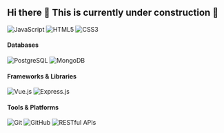 ## Hi there 👋 This is currently under construction 🚧

<p>
<img src="https://img.shields.io/badge/JavaScript-ES6+-F7DF1E?style=flat-square&logo=javascript&logoColor=black" alt="JavaScript"/>
<img src="https://img.shields.io/badge/HTML5-E34F26?style=flat-square&logo=html5&logoColor=white" alt="HTML5"/>
<img src="https://img.shields.io/badge/CSS3-1572B6?style=flat-square&logo=css3&logoColor=white" alt="CSS3"/>
</p>
 
#### Databases
 
<p>
<img src="https://img.shields.io/badge/PostgreSQL-316192?style=flat-square&logo=postgresql&logoColor=white" alt="PostgreSQL"/>
<img src="https://img.shields.io/badge/MongoDB-47A248?style=flat-square&logo=mongodb&logoColor=white" alt="MongoDB"/>
</p>
 
####  Frameworks & Libraries
 
<p>
<img src="https://img.shields.io/badge/Vue.js-4FC08D?style=flat-square&logo=vue.js&logoColor=white" alt="Vue.js"/>
<img src="https://img.shields.io/badge/Express.js-000000?style=flat-square&logo=express&logoColor=white" alt="Express.js"/>
</p>
 
#### Tools & Platforms
 
<p>
<img src="https://img.shields.io/badge/Git-F05032?style=flat-square&logo=git&logoColor=white" alt="Git"/>
<img src="https://img.shields.io/badge/GitHub-181717?style=flat-square&logo=github&logoColor=white" alt="GitHub"/>
<img src="https://img.shields.io/badge/RESTful APIs-02569B?style=flat-square&logo=api&logoColor=white" alt="RESTful APIs"/>
</p>

